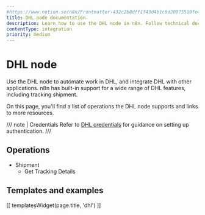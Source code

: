 ```yaml
---
#https://www.notion.so/n8n/Frontmatter-432c2b8dff1f43d4b1c8d20075510fe4
title: DHL node documentation
description: Learn how to use the DHL node in n8n. Follow technical documentation to integrate DHL node into your workflows.
contentType: integration
priority: medium
---
```


# DHL node

Use the DHL node to automate work in DHL, and integrate DHL with other applications. n8n has built-in support for a wide range of DHL features, including tracking shipment. 

On this page, you'll find a list of operations the DHL node supports and links to more resources.

/// note | Credentials
Refer to [DHL credentials](/integrations/builtin/credentials/dhl/) for guidance on setting up authentication. 
///

## Operations

* Shipment
    * Get Tracking Details

## Templates and examples

<!-- see https://www.notion.so/n8n/Pull-in-templates-for-the-integrations-pages-37c716837b804d30a33b47475f6e3780 -->
[[ templatesWidget(page.title, 'dhl') ]]

